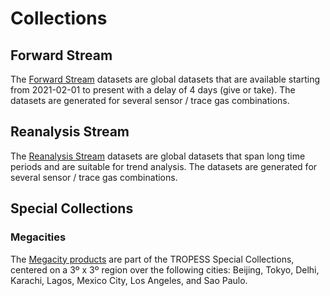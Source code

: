 # Collections

## Forward Stream

The [Forward Stream](intro-datasets-forward) datasets are global datasets that are available starting from 2021-02-01 to present with a delay of 4 days (give or take). The datasets are generated for several sensor / trace gas combinations. 

## Reanalysis Stream

The [Reanalysis Stream](intro-datasets-reanalysis) datasets are global datasets that span long time periods and are suitable for trend analysis. The datasets are generated for several sensor / trace gas combinations. 

## Special Collections

### Megacities

The [Megacity products](intro-datasets-special-megacities) are part of the TROPESS Special Collections, centered on a 3º x 3º region over the following cities: Beijing, Tokyo, Delhi, Karachi, Lagos, Mexico City, Los Angeles, and Sao Paulo.
